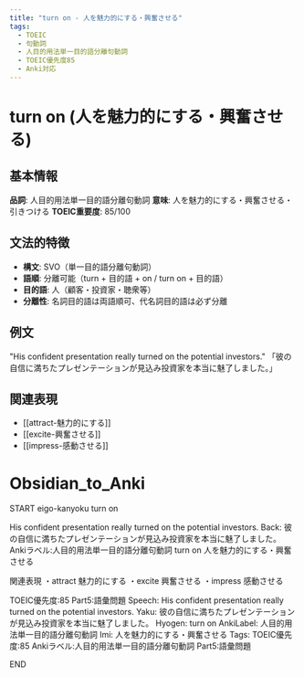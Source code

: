 ```yaml
---
title: "turn on - 人を魅力的にする・興奮させる"
tags:
  - TOEIC
  - 句動詞
  - 人目的用法単一目的語分離句動詞
  - TOEIC優先度85
  - Anki対応
---
```


# turn on (人を魅力的にする・興奮させる)

## 基本情報
**品詞**: 人目的用法単一目的語分離句動詞
**意味**: 人を魅力的にする・興奮させる・引きつける
**TOEIC重要度**: 85/100

## 文法的特徴
- **構文**: SVO（単一目的語分離句動詞）
- **語順**: 分離可能（turn + 目的語 + on / turn on + 目的語）
- **目的語**: 人（顧客・投資家・聴衆等）
- **分離性**: 名詞目的語は両語順可、代名詞目的語は必ず分離

## 例文
"His confident presentation really turned on the potential investors."
「彼の自信に満ちたプレゼンテーションが見込み投資家を本当に魅了しました。」

## 関連表現
- [[attract-魅力的にする]]
- [[excite-興奮させる]]
- [[impress-感動させる]]

# Obsidian_to_Anki
START
eigo-kanyoku
turn on

His confident presentation really turned on the potential investors.
Back: 
彼の自信に満ちたプレゼンテーションが見込み投資家を本当に魅了しました。
Ankiラベル:人目的用法単一目的語分離句動詞
turn on
人を魅力的にする・興奮させる

関連表現
・attract 魅力的にする
・excite 興奮させる
・impress 感動させる

TOEIC優先度:85
Part5:語彙問題
Speech: His confident presentation really turned on the potential investors.
Yaku: 彼の自信に満ちたプレゼンテーションが見込み投資家を本当に魅了しました。
Hyogen: turn on
AnkiLabel: 人目的用法単一目的語分離句動詞
Imi: 人を魅力的にする・興奮させる
Tags: TOEIC優先度:85 Ankiラベル:人目的用法単一目的語分離句動詞 Part5:語彙問題
<!--ID: 1753084193277-->
END 